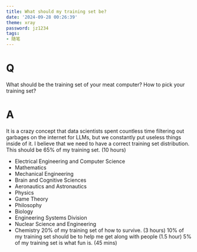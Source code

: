 ```yaml
---
title: What should my training set be?
date: '2024-09-28 00:26:39'
theme: xray
password: jz1234
tags:
- 随笔
---
```


# Q
What should be the training set of your meat computer? How to pick your training set?
<!-- more -->

# A
It is a crazy concept that data scientists spent countless time filtering out garbages on the internet for LLMs, but we constantly put useless things inside of it. I believe that we need to have a correct training set distribution. 
This should be 65% of my training set. (10 hours)
* Electrical Engineering and Computer Science
* Mathematics
* Mechanical Engineering
* Brain and Cognitive Sciences
* Aeronautics and Astronautics
* Physics
* Game Theory
* Philosophy
* Biology
* Engineering Systems Division
* Nuclear Science and Engineering
* Chemistry
20% of my training set of how to survive. (3 hours)
10% of my training set should be to help me get along with people (1.5 hour)
5% of my training set is what fun is. (45 mins)